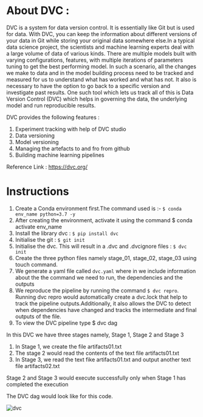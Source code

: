 # About DVC :
DVC is a system for data version control. It is essentially like Git but is used for data. With DVC, you can keep the information about different versions of your data in Git while storing your original data somewhere else.In a typical data science project, the scientists and machine learning experts deal with a large volume of data of various kinds. There are multiple models built with varying configurations, features, with multiple iterations of parameters tuning to get the best performing model. In such a scenario, all the changes we make to data and in the model building process need to be tracked and measured for us to understand what has worked and what has not. It also is necessary to have the option to go back to a specific version and investigate past results. One such tool which lets us track all of this is Data Version Control (DVC) which helps in governing the data, the underlying model and run reproducible results.

DVC provides the following features :
1. Experiment tracking with help of DVC studio
2. Data versioning
3. Model versioning
4. Managing the artefacts to and fro from github
5. Building machine learning pipelines

Reference Link : https://dvc.org/

# Instructions

1. Create a Conda environment first.The command used is :- `$ conda env_name python=3.7 -y`
2. After creating the environment, activate it using the command $ conda activate env_name
3. Install the library dvc : `$ pip install dvc`
4. Initialise the git : `$ git init`
5. Initialise the dvc. This will result in a .dvc and .dvcignore files : `$ dvc init`
7. Create the three python files namely stage_01, stage_02, stage_03 using touch command.
8. We generate a yaml file called `dvc.yaml` where in we include information about the the command we need to run, the dependencies and the outputs
9. We reproduce the pipeline by running the command `$ dvc repro`. Running dvc repro would automatically create a dvc.lock that help to track the pipeline outputs.Additionally, it also allows the DVC to detect when dependencies have changed and tracks the intermediate and final outputs of the file.
10. To view the DVC pipeline type $ dvc dag

In this DVC we have three stages namely, Stage 1, Stage 2 and Stage 3

1. In Stage 1, we create the file artifacts01.txt
2. The stage 2 would read the contents of the text file artifacts01.txt
3. In Stage 3, we read the text fike artifacts01.txt and output another text file artifacts02.txt

Stage 2 and Stage 3 would execute successfully only when Stage 1 has completed the execution

The DVC dag would look like for this code.

![dvc](https://user-images.githubusercontent.com/45694329/134889028-561dd3e0-97c1-4d76-8c24-6865a479dc9a.png)


